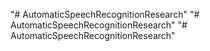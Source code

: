 "# AutomaticSpeechRecognitionResearch" 
"# AutomaticSpeechRecognitionResearch" 
"# AutomaticSpeechRecognitionResearch" 
